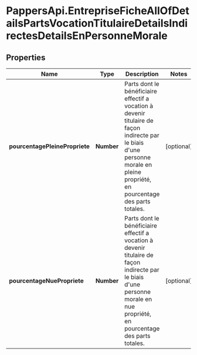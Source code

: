 # PappersApi.EntrepriseFicheAllOfDetailsPartsVocationTitulaireDetailsIndirectesDetailsEnPersonneMorale

## Properties

Name | Type | Description | Notes
------------ | ------------- | ------------- | -------------
**pourcentagePleinePropriete** | **Number** | Parts dont le bénéficiaire effectif a vocation à devenir titulaire de façon indirecte par le biais d&#39;une personne morale en pleine propriété, en pourcentage des parts totales. | [optional] 
**pourcentageNuePropriete** | **Number** | Parts dont le bénéficiaire effectif a vocation à devenir titulaire de façon indirecte par le biais d&#39;une personne morale en nue propriété, en pourcentage des parts totales. | [optional] 


